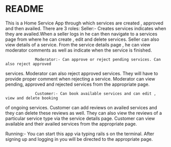# README

This is a Home Service App through which services are created , approved and then availed.
There are 3 roles:
                  Seller:- Creates services  indicates when they are availed.When a seller logs
in he can then navigate to a services page from where he can create , edit and delete services.
Seller can also view details of a service. From the service details page , he can view moderator
comments as well as indicate when the service is finished. 

                 Moderator:- Can approve or reject pending services. Can also reject approved 
services. Moderator can also reject approved services. They will have to provide proper comment
when rejecting a service. Moderator can view pending, approved and rejected services from the 
appropriate page.

                 Customer:- Can book available services and can edit , view and delete booking
of ongoing services. Customer can add reviews on availed services and they can delete these reviews
as well. They can also view the reviews of a particular service type via the service details page.
Customer can view available and their availed services from the appropriate page.

Running:- You can start this app via typing rails s on the terminal. After signing up and logging
in you will be directed to the appropriate page.



